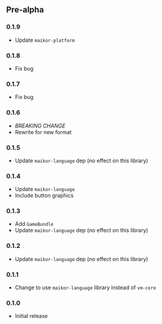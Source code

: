 ## Pre-alpha

### 0.1.9
- Update `maikor-platform`

### 0.1.8
- Fix bug

### 0.1.7 
- Fix bug

### 0.1.6
- *BREAKING CHANGE*
- Rewrite for new format

### 0.1.5
- Update `maikor-language` dep (no effect on this library)

### 0.1.4

- Update `maikor-language`
- Include button graphics

### 0.1.3

- Add `GameBundle`
- Update `maikor-language` dep (no effect on this library)

### 0.1.2

- Update `maikor-language` dep (no effect on this library)

### 0.1.1

- Change to use `maikor-language` library instead of `vm-core`

### 0.1.0

- Initial release